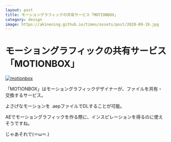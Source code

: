 ```yaml
---
layout: post
title: モーショングラフィックの共有サービス「MOTIONBOX」
category: design
image: https://akinening.github.io/times/assets/post/2020-09-19.jpg
---
```


# モーショングラフィックの共有サービス「MOTIONBOX」

<a href="https://motion-box.net/" target="_blank"><img src="https://akinening.github.io/times/assets/post/2020-09-19.jpg" alt="motionbox"></a>

「MOTIONBOX」はモーショングラフィックデザイナーが、ファイルを共有・交換するサービス。

よさげなモーションを .aepファイルでDLすることが可能。

AEでモーショングラフィックを作る際に、インスピレーションを得るのに使えそうですね。

じゃあそれで(＝ω＝.)